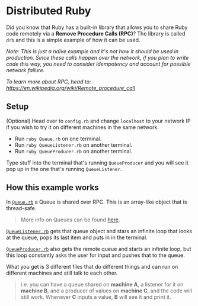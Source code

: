 # Distributed Ruby

Did you know that Ruby has a built-in library that allows you to share Ruby code remotely via a **Remove Procedure Calls (RPC)**? The library is called `drb` and this is a simple example of how it can be used.

_Note: This is just a naïve example and it's not how it should be used in production. Since these calls happen over the network, if you plan to write code this way, you need to consider idempotency and account for possible network failure._

_To learn more about RPC, head to: https://en.wikipedia.org/wiki/Remote_procedure_call_

## Setup

(Optional) Head over to `config.rb` and change `localhost` to your network IP if you wish to try it on different machines in the same network.

- Run `ruby Queue.rb` on one terminal.
- Run `ruby QueueListener.rb` on another terminal.
- Run `ruby QueueProducer.rb` on another terminal.

Type stuff into the terminal that's running `QueueProducer` and you will see it pop up in the one that's running `QueueListener`.

## How this example works

In [`Queue.rb`](./Queue.rb) a Queue is shared over RPC. This is an array-like object that is thread-safe.
>More info on Queues can be found [here](https://ruby-doc.org/core-2.5.0/Queue.html).

[`QueueListener.rb`](./QueueListener.rb) gets that queue object and stars an infinite loop that looks at the queue, pops its last item and puts in in the terminal.

[`QueueProducer.rb`](./QueueProducer.rb) also gets the remote queue and starts an infinite loop, but this loop constantly asks the user for input and pushes that to the queue.

What you get is 3 different files that do different things and can run on different machines and still talk to each other.

> i.e. you can have a queue shared on **machine A**, a listener for it on **machine B**, and a producer of values on **machine C**, and the code will still work. Whenever **C** inputs a value, **B** will see it and print it.
